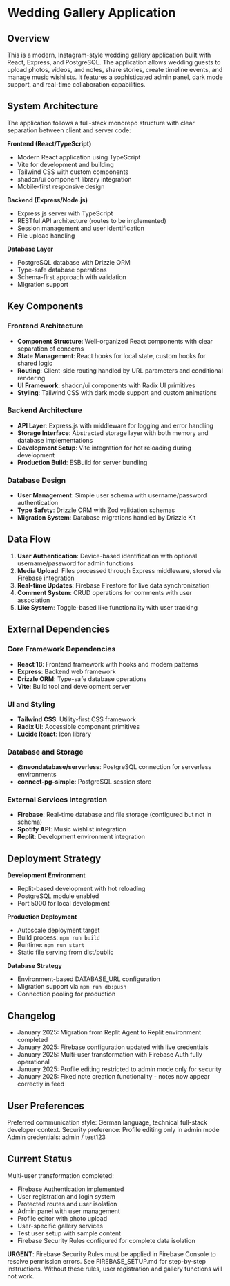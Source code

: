 # Wedding Gallery Application

## Overview

This is a modern, Instagram-style wedding gallery application built with React, Express, and PostgreSQL. The application allows wedding guests to upload photos, videos, and notes, share stories, create timeline events, and manage music wishlists. It features a sophisticated admin panel, dark mode support, and real-time collaboration capabilities.

## System Architecture

The application follows a full-stack monorepo structure with clear separation between client and server code:

**Frontend (React/TypeScript)**
- Modern React application using TypeScript
- Vite for development and building
- Tailwind CSS with custom components
- shadcn/ui component library integration
- Mobile-first responsive design

**Backend (Express/Node.js)**
- Express.js server with TypeScript
- RESTful API architecture (routes to be implemented)
- Session management and user identification
- File upload handling

**Database Layer**
- PostgreSQL database with Drizzle ORM
- Type-safe database operations
- Schema-first approach with validation
- Migration support

## Key Components

### Frontend Architecture
- **Component Structure**: Well-organized React components with clear separation of concerns
- **State Management**: React hooks for local state, custom hooks for shared logic
- **Routing**: Client-side routing handled by URL parameters and conditional rendering
- **UI Framework**: shadcn/ui components with Radix UI primitives
- **Styling**: Tailwind CSS with dark mode support and custom animations

### Backend Architecture
- **API Layer**: Express.js with middleware for logging and error handling
- **Storage Interface**: Abstracted storage layer with both memory and database implementations
- **Development Setup**: Vite integration for hot reloading during development
- **Production Build**: ESBuild for server bundling

### Database Design
- **User Management**: Simple user schema with username/password authentication
- **Type Safety**: Drizzle ORM with Zod validation schemas
- **Migration System**: Database migrations handled by Drizzle Kit

## Data Flow

1. **User Authentication**: Device-based identification with optional username/password for admin functions
2. **Media Upload**: Files processed through Express middleware, stored via Firebase integration
3. **Real-time Updates**: Firebase Firestore for live data synchronization
4. **Comment System**: CRUD operations for comments with user association
5. **Like System**: Toggle-based like functionality with user tracking

## External Dependencies

### Core Framework Dependencies
- **React 18**: Frontend framework with hooks and modern patterns
- **Express**: Backend web framework
- **Drizzle ORM**: Type-safe database operations
- **Vite**: Build tool and development server

### UI and Styling
- **Tailwind CSS**: Utility-first CSS framework
- **Radix UI**: Accessible component primitives
- **Lucide React**: Icon library

### Database and Storage
- **@neondatabase/serverless**: PostgreSQL connection for serverless environments
- **connect-pg-simple**: PostgreSQL session store

### External Services Integration
- **Firebase**: Real-time database and file storage (configured but not in schema)
- **Spotify API**: Music wishlist integration
- **Replit**: Development environment integration

## Deployment Strategy

**Development Environment**
- Replit-based development with hot reloading
- PostgreSQL module enabled
- Port 5000 for local development

**Production Deployment**
- Autoscale deployment target
- Build process: `npm run build`
- Runtime: `npm run start`
- Static file serving from dist/public

**Database Strategy**
- Environment-based DATABASE_URL configuration
- Migration support via `npm run db:push`
- Connection pooling for production

## Changelog

- January 2025: Migration from Replit Agent to Replit environment completed
- January 2025: Firebase configuration updated with live credentials
- January 2025: Multi-user transformation with Firebase Auth fully operational
- January 2025: Profile editing restricted to admin mode only for security
- January 2025: Fixed note creation functionality - notes now appear correctly in feed

## User Preferences

Preferred communication style: German language, technical full-stack developer context.
Security preference: Profile editing only in admin mode
Admin credentials: admin / test123

## Current Status

Multi-user transformation completed:
- Firebase Authentication implemented
- User registration and login system
- Protected routes and user isolation
- Admin panel with user management
- Profile editor with photo upload
- User-specific gallery services
- Test user setup with sample content
- Firebase Security Rules configured for complete data isolation

**URGENT**: Firebase Security Rules must be applied in Firebase Console to resolve permission errors. See FIREBASE_SETUP.md for step-by-step instructions. Without these rules, user registration and gallery functions will not work.
